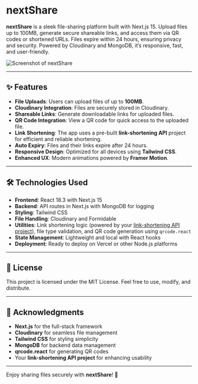 # **nextShare**

**nextShare** is a sleek file-sharing platform built with Next.js 15. Upload files up to 100MB, generate secure shareable links, and access them via QR codes or shortened URLs. Files expire within 24 hours, ensuring privacy and security. Powered by Cloudinary and MongoDB, it’s responsive, fast, and user-friendly.

![Screenshot of nextShare](https://github.com/user-attachments/assets/750ef5b4-2d72-4585-bd39-1f3d8dbea207)

---

## ✨ Features

- **File Uploads**: Users can upload files of up to **100MB**.
- **Cloudinary Integration**: Files are securely stored in Cloudinary.
- **Shareable Links**: Generate downloadable links for uploaded files.
- **QR Code Integration**: View a QR code for quick access to the uploaded file.
- **Link Shortening**: The app uses a pre-built **link-shortening API** project for efficient and reliable shortening.
- **Auto Expiry**: Files and their links expire after 24 hours.
- **Responsive Design**: Optimized for all devices using **Tailwind CSS**.
- **Enhanced UX**: Modern animations powered by **Framer Motion**.

---

## 🛠️ Technologies Used

- **Frontend**: React 18.3 with Next.js 15
- **Backend**: API routes in Next.js with MongoDB for logging
- **Styling**: Tailwind CSS
- **File Handling**: Cloudinary and Formidable
- **Utilities**: Link shortening logic (powered by your [link-shortening API project](https://github.com/AnkitNayak-eth/Trim-it-url-shortener)), file type validation, and QR code generation using `qrcode.react`
- **State Management**: Lightweight and local with React hooks
- **Deployment**: Ready to deploy on Vercel or other Node.js platforms

---

## 📜 License
This project is licensed under the MIT License. Feel free to use, modify, and distribute.

---

## 🙌 Acknowledgments
- **Next.js** for the full-stack framework
- **Cloudinary** for seamless file management
- **Tailwind CSS** for styling simplicity
- **MongoDB** for backend data management
- **qrcode.react** for generating QR codes
- Your **link-shortening API project** for enhancing usability

---

Enjoy sharing files securely with **nextShare**! 🚀
